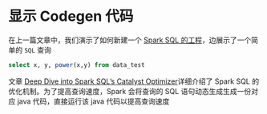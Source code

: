# 显示 Codegen 代码

在上一篇文章中，我们演示了如何新建一个 [Spark SQL 的工程](new_spark_sql_project.md)，边展示了一个简单的 `SQL` 查询

```sql
select x, y, power(x,y) from data_test
```
文章 [Deep Dive into Spark SQL’s Catalyst Optimizer](https://databricks.com/blog/2015/04/13/deep-dive-into-spark-sqls-catalyst-optimizer.html)详细介绍了 Spark SQL 的优化机制。为了提高查询速度，Spark 会将查询的 SQL 语句动态生成生成一份对应 java 代码，直接运行该 java 代码以提高查询速度

